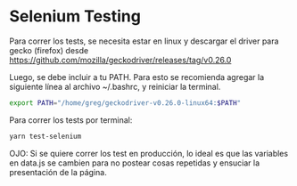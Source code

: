 # Selenium Testing

Para correr los tests, se necesita estar en linux y descargar el driver para gecko (firefox) desde https://github.com/mozilla/geckodriver/releases/tag/v0.26.0

Luego, se debe incluir a tu PATH. Para esto se recomienda agregar la siguiente línea al archivo ~/.bashrc, y reiniciar la terminal.

```bash
export PATH="/home/greg/geckodriver-v0.26.0-linux64:$PATH"
```

Para correr los tests por terminal:
```bash
yarn test-selenium
```

OJO: Si se quiere correr los test en producción, lo ideal es que las variables en data.js se cambien para no postear cosas repetidas y ensuciar la presentación de la página.
